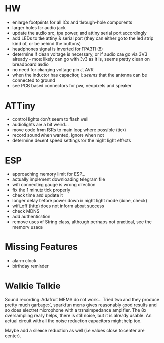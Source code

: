 # HW

- enlarge footprints for all ICs and through-hole components
- larger holes for audio jack
- update the audio src, tpa power, and attiny serial port accordingly
- add LEDs to the attiny & serial port (they can either go to the led strip kind of, or be behind the buttons)
- headphones signal is inverted for TPA311 (!!)
- determine if clean voltage is necessary, or if audio can go via 3V3 already - most likely can go with 3v3 as it is, seems pretty clean on breadboard audio
- no need for charging voltage pin at AVR
- when the inductor has capacitor, it *seems* that the antenna can be connected to ground 
- see PCB based connectors for pwr, neopixels and speaker

# ATTiny

- control lights don't seem to flash well
- audiolights are a bit weird...
- move code from ISRs to main loop where possible (tick)
- record sound when wanted, ignore when not
- determine decent speed settings for the night light effects

# ESP

- approaching memory limit for ESP...
- actually implement downloading telegram file
- wifi connecting gauge is wrong direction
- fix the 1 minute tick properly
- check time and update it
- longer delay before power down in night light mode (done, check)
- wifi_off (http) does not inform about success
- check MDNS
- add authentication
- remove uses of String class, although perhaps not practical, see the memory usage

 # Missing Features

 - alarm clock
 - birthday reminder

# Walkie Talkie

Sound recording: Adafruit MEMS do not work... Tried two and they produce pretty much garbage:(, sparkfun mems gives reasonably good results and so does electret microphone with a transimpedance amplifier. The 8x oversampling really helps, there is still noise, but it is already usable. An actual circuit with all the noise reduction capacitors might help too. 

Maybe add a silence reduction as well (i.e values close to center are center). 